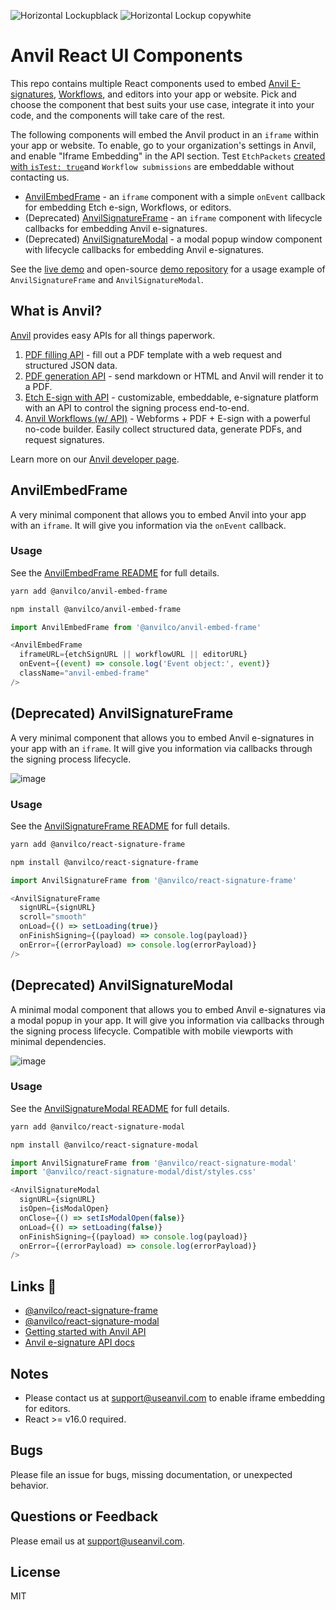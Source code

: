 ![Horizontal Lockupblack](https://user-images.githubusercontent.com/293079/169453889-ae211c6c-7634-4ccd-8ca9-8970c2621b6f.png#gh-light-mode-only)
![Horizontal Lockup copywhite](https://user-images.githubusercontent.com/293079/169453892-895f637b-4633-4a14-b997-960c9e17579b.png#gh-dark-mode-only)

# Anvil React UI Components

This repo contains multiple React components used to embed [Anvil E-signatures](https://www.useanvil.com/docs/api/e-signatures), [Workflows](https://www.useanvil.com/docs/api/workflows#embedding-workflows-in-your-app), and editors into your app or website. Pick and choose the component that best suits your use case, integrate it into your code, and the components will take care of the rest.

The following components will embed the Anvil product in an `iframe` within your app or website. To enable, go to your organization's settings in Anvil, and enable "Iframe Embedding" in the API section. Test `EtchPackets` [created with `isTest: true`](https://www.useanvil.com/docs/api/e-signatures#testing-your-packet-configuration)and `Workflow submissions` are embeddable without contacting us.

* [AnvilEmbedFrame](#AnvilEmbedFrame) - an `iframe` component with a simple `onEvent` callback for embedding Etch e-sign, Workflows, or editors.
* (Deprecated) [AnvilSignatureFrame](#AnvilSignatureFrame) - an `iframe` component with lifecycle callbacks for embedding Anvil e-signatures.
* (Deprecated) [AnvilSignatureModal](#AnvilSignatureModal) - a modal popup window component with lifecycle callbacks for embedding Anvil e-signatures.

See the [live demo](https://esign-demo.useanvil.com/) and open-source [demo repository](https://github.com/anvilco/anvil-e-signature-api-node-example) for a usage example of `AnvilSignatureFrame` and `AnvilSignatureModal`.

## What is Anvil?

[Anvil](https://www.useanvil.com/developers) provides easy APIs for all things paperwork.

1. [PDF filling API](https://www.useanvil.com/products/pdf-filling-api/) - fill out a PDF template with a web request and structured JSON data.
2. [PDF generation API](https://www.useanvil.com/products/pdf-generation-api/) - send markdown or HTML and Anvil will render it to a PDF.
3. [Etch E-sign with API](https://www.useanvil.com/products/etch/) - customizable, embeddable, e-signature platform with an API to control the signing process end-to-end.
4. [Anvil Workflows (w/ API)](https://www.useanvil.com/products/workflows/) - Webforms + PDF + E-sign with a powerful no-code builder. Easily collect structured data, generate PDFs, and request signatures.

Learn more on our [Anvil developer page](https://www.useanvil.com/developers).

## AnvilEmbedFrame

A very minimal component that allows you to embed Anvil into your app with an `iframe`. It will give you information via the `onEvent` callback.

### Usage

See the [AnvilEmbedFrame README](./packages/anvil-embed-frame/README.md) for full details.

```sh
yarn add @anvilco/anvil-embed-frame
```

```sh
npm install @anvilco/anvil-embed-frame
```

```js
import AnvilEmbedFrame from '@anvilco/anvil-embed-frame'

<AnvilEmbedFrame
  iframeURL={etchSignURL || workflowURL || editorURL}
  onEvent={(event) => console.log('Event object:', event)}
  className="anvil-embed-frame"
/>
```


## (Deprecated) AnvilSignatureFrame

A very minimal component that allows you to embed Anvil e-signatures in your app with an `iframe`. It will give you information via callbacks through the signing process lifecycle.

![image](https://user-images.githubusercontent.com/26425671/101393358-d7590380-387b-11eb-827c-5041709a612a.png)

### Usage

See the [AnvilSignatureFrame README](./packages/react-signature-frame/README.md) for full details.

```sh
yarn add @anvilco/react-signature-frame
```

```sh
npm install @anvilco/react-signature-frame
```

```js
import AnvilSignatureFrame from '@anvilco/react-signature-frame'

<AnvilSignatureFrame
  signURL={signURL}
  scroll="smooth"
  onLoad={() => setLoading(true)}
  onFinishSigning={(payload) => console.log(payload)}
  onError={(errorPayload) => console.log(errorPayload)}
/>
```


## (Deprecated) AnvilSignatureModal

A minimal modal component that allows you to embed Anvil e-signatures via a modal popup in your app. It will give you information via callbacks through the signing process lifecycle. Compatible with mobile viewports with minimal dependencies.

![image](https://user-images.githubusercontent.com/26425671/101393509-0f604680-387c-11eb-8e09-b889b0c21c7f.png)

### Usage

See the [AnvilSignatureModal README](./packages/react-signature-modal/README.md) for full details.

```sh
yarn add @anvilco/react-signature-modal
```
```sh
npm install @anvilco/react-signature-modal
```

```js
import AnvilSignatureFrame from '@anvilco/react-signature-modal'
import '@anvilco/react-signature-modal/dist/styles.css'

<AnvilSignatureModal
  signURL={signURL}
  isOpen={isModalOpen}
  onClose={() => setIsModalOpen(false)}
  onLoad={() => setLoading(false)}
  onFinishSigning={(payload) => console.log(payload)}
  onError={(errorPayload) => console.log(errorPayload)}
/>
```

## Links 🔗

* [@anvilco/react-signature-frame](https://www.npmjs.com/package/@anvilco/react-signature-frame)
* [@anvilco/react-signature-modal](https://www.npmjs.com/package/@anvilco/react-signature-modal)
* [Getting started with Anvil API](https://www.useanvil.com/docs/api/getting-started)
* [Anvil e-signature API docs](https://www.useanvil.com/docs/api/e-signatures)


## Notes

* Please contact us at [support@useanvil.com](mailto:support@useanvil.com) to enable iframe embedding for editors.
* React >= v16.0 required.

## Bugs

Please file an issue for bugs, missing documentation, or unexpected behavior.

## Questions or Feedback

Please email us at [support@useanvil.com](mailto:support@useanvil.com).

## License

MIT
